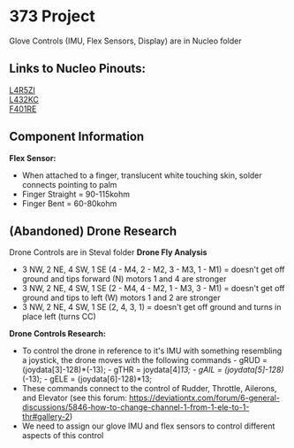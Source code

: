 # 373 Project
Glove Controls (IMU, Flex Sensors, Display) are in Nucleo folder

## Links to Nucleo Pinouts:
[L4R5ZI](https://os.mbed.com/platforms/NUCLEO-L4R5ZI/) \
[L432KC](https://os.mbed.com/platforms/ST-Nucleo-L432KC/) \
[F401RE](https://os.mbed.com/platforms/ST-Nucleo-F401RE/)

## Component Information
**Flex Sensor:**
- When attached to a finger, translucent white touching skin, solder connects pointing to palm
- Finger Straight = 90-115kohm
- Finger Bent = 60-80kohm

## (Abandoned) Drone Research
Drone Controls are in Steval folder
**Drone Fly Analysis**
- 3 NW, 2 NE, 4 SW, 1 SE (4 - M4, 2 - M2, 3 - M3, 1 - M1) = doesn't get off ground and tips forward (N) motors 1 and 4 are stronger
- 3 NW, 2 NE, 4 SW, 1 SE (2 - M4, 4 - M2, 1 - M3, 3 - M1) = doesn't get off ground and tips to left (W) motors 1 and 2 are stronger
- 3 NW, 2 NE, 4 SW, 1 SE (2, 4, 3, 1) = doesn't get off ground and turns in place left (turns CC)

**Drone Controls Research:**
- To control the drone in reference to it's IMU with something resembling a joystick, the drone moves with the following commands
      - gRUD = (joydata[3]-128)*(-13);
      - gTHR = joydata[4]*13;
			- gAIL = (joydata[5]-128)*(-13);
			- gELE = (joydata[6]-128)*13;
- These commands connect to the control of Rudder, Throttle, Ailerons, and Elevator (see this forum: https://deviationtx.com/forum/6-general-discussions/5846-how-to-change-channel-1-from-1-ele-to-1-thr#gallery-2)
- We need to assign our glove IMU and flex sensors to control different aspects of this control
